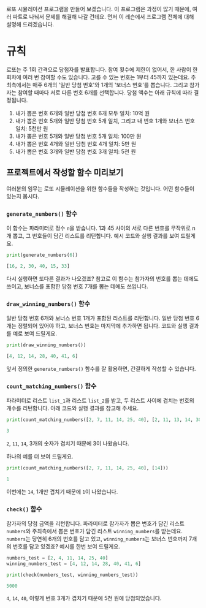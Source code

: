로또 시뮬레이션 프로그램을 만들어 보겠습니다. 이 프로그램은 과정이 많기 때문에, 여러 파트로 나눠서 문제를 해결해 나갈 건데요. 먼저 이 레슨에서 프로그램 전체에 대해 설명해 드리겠습니다.
# 규칙
로또는 주 1회 간격으로 당첨자를 발표합니다. 참여 횟수에 제한이 없어서, 한 사람이 한 회차에 여러 번 참여할 수도 있습니다. 고를 수 있는 번호는 1부터 45까지 있는데요. 주최측에서는 매주 6개의 '일반 당첨 번호'와 1개의 '보너스 번호'를 뽑습니다. 그리고 참가자는 참여할 때마다 서로 다른 번호 6개를 선택합니다. 당첨 액수는 아래 규칙에 따라 결정됩니다.

1. 내가 뽑은 번호 6개와 일반 당첨 번호 6개 모두 일치: 10억 원
2. 내가 뽑은 번호 5개와 일반 당첨 번호 5개 일치, 그리고 내 번호 1개와 보너스 번호 일치: 5천만 원
3. 내가 뽑은 번호 5개와 일반 당첨 번호 5개 일치: 100만 원
4. 내가 뽑은 번호 4개와 일반 당첨 번호 4개 일치: 5만 원
5. 내가 뽑은 번호 3개와 일반 당첨 번호 3개 일치: 5천 원

## 프로젝트에서 작성할 함수 미리보기
여러분의 임무는 로또 시뮬레이션을 위한 함수들을 작성하는 것입니다. 어떤 함수들이 있는지 봅시다.

### `generate_numbers()` 함수
이 함수는 파라미터로 정수 `n`을 받습니다. 1과 45 사이의 서로 다른 번호를 무작위로 n개 뽑고, 그 번호들이 담긴 리스트를 리턴합니다. 예시 코드와 실행 결과를 보여 드릴게요.
```python
print(generate_numbers(6))
```
```python
[16, 2, 30, 40, 15, 33]
```
다시 실행하면 또다른 결과가 나오겠죠? 참고로 이 함수는 참가자의 번호를 뽑는 데에도 쓰이고, 보너스를 포함한 당첨 번호 7개를 뽑는 데에도 쓰입니다.

### `draw_winning_numbers()` 함수
일반 당첨 번호 6개와 보너스 번호 1개가 포함된 리스트를 리턴합니다. 일반 당첨 번호 6개는 정렬되어 있어야 하고, 보너스 번호는 마지막에 추가하면 됩니다. 코드와 실행 결과를 예로 보여 드릴게요.

```python
print(draw_winning_numbers())
```
```python
[4, 12, 14, 28, 40, 41, 6]
```
앞서 정의한 `generate_numbers()` 함수를 잘 활용하면, 간결하게 작성할 수 있습니다.

### `count_matching_numbers()` 함수
파라미터로 리스트 `list_1`과 리스트 `list_2`를 받고, 두 리스트 사이에 겹치는 번호의 개수를 리턴합니다. 아래 코드와 실행 결과를 참고해 주세요.

```python
print(count_matching_numbers([2, 7, 11, 14, 25, 40], [2, 11, 13, 14, 30, 35]))
```
```python
3
```

`2`, `11`, `14`, 3개의 숫자가 겹치기 때문에 3이 나왔습니다.

하나의 예를 더 보여 드릴게요.

```python
print(count_matching_numbers([2, 7, 11, 14, 25, 40], [14]))
```
```python
1
```
이번에는 `14`, 1개만 겹치기 때문에 `1`이 나왔습니다.

### `check()` 함수
참가자의 당첨 금액을 리턴합니다. 파라미터로 참가자가 뽑은 번호가 담긴 리스트 `numbers`와 주최측에서 뽑은 번호가 담긴 리스트 `winning_numbers`를 받는데요. `numbers`는 당연히 6개의 번호를 담고 있고, `winning_numbers`는 보너스 번호까지 7개의 번호를 담고 있겠죠? 예시를 한번 보여 드릴게요.

```python
numbers_test = [2, 4, 11, 14, 25, 40]
winning_numbers_test = [4, 12, 14, 28, 40, 41, 6]

print(check(numbers_test, winning_numbers_test))
```
```python
5000
```

`4`, `14`, `40`, 이렇게 번호 3개가 겹치기 때문에 5천 원에 당첨되었습니다.